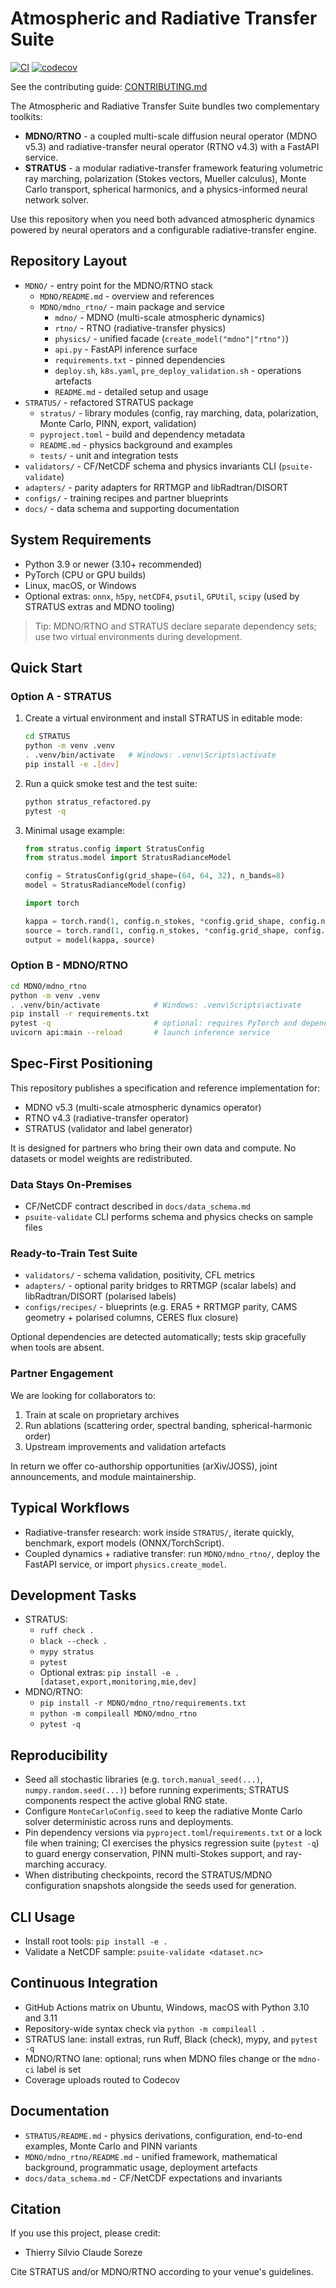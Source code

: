 ﻿# Atmospheric and Radiative Transfer Suite

[![CI](https://github.com/tsor/atmospheric-radiative-transfer-suite/actions/workflows/ci.yml/badge.svg)](https://github.com/tsor/atmospheric-radiative-transfer-suite/actions/workflows/ci.yml)
[![codecov](https://codecov.io/gh/tsor/atmospheric-radiative-transfer-suite/branch/main/graph/badge.svg)](https://codecov.io/gh/tsor/atmospheric-radiative-transfer-suite)

See the contributing guide: [CONTRIBUTING.md](CONTRIBUTING.md)

The Atmospheric and Radiative Transfer Suite bundles two complementary toolkits:

- **MDNO/RTNO** - a coupled multi-scale diffusion neural operator (MDNO v5.3) and radiative-transfer neural operator (RTNO v4.3) with a FastAPI service.
- **STRATUS** - a modular radiative-transfer framework featuring volumetric ray marching, polarization (Stokes vectors, Mueller calculus), Monte Carlo transport, spherical harmonics, and a physics-informed neural network solver.

Use this repository when you need both advanced atmospheric dynamics powered by neural operators and a configurable radiative-transfer engine.

## Repository Layout

- `MDNO/` - entry point for the MDNO/RTNO stack
  - `MDNO/README.md` - overview and references
  - `MDNO/mdno_rtno/` - main package and service
    - `mdno/` - MDNO (multi-scale atmospheric dynamics)
    - `rtno/` - RTNO (radiative-transfer physics)
    - `physics/` - unified facade (`create_model("mdno"|"rtno")`)
    - `api.py` - FastAPI inference surface
    - `requirements.txt` - pinned dependencies
    - `deploy.sh`, `k8s.yaml`, `pre_deploy_validation.sh` - operations artefacts
    - `README.md` - detailed setup and usage
- `STRATUS/` - refactored STRATUS package
  - `stratus/` - library modules (config, ray marching, data, polarization, Monte Carlo, PINN, export, validation)
  - `pyproject.toml` - build and dependency metadata
  - `README.md` - physics background and examples
  - `tests/` - unit and integration tests
- `validators/` - CF/NetCDF schema and physics invariants CLI (`psuite-validate`)
- `adapters/` - parity adapters for RRTMGP and libRadtran/DISORT
- `configs/` - training recipes and partner blueprints
- `docs/` - data schema and supporting documentation

## System Requirements

- Python 3.9 or newer (3.10+ recommended)
- PyTorch (CPU or GPU builds)
- Linux, macOS, or Windows
- Optional extras: `onnx`, `h5py`, `netCDF4`, `psutil`, `GPUtil`, `scipy` (used by STRATUS extras and MDNO tooling)

> Tip: MDNO/RTNO and STRATUS declare separate dependency sets; use two virtual environments during development.

## Quick Start

### Option A - STRATUS

1. Create a virtual environment and install STRATUS in editable mode:

   ```bash
   cd STRATUS
   python -m venv .venv
   . .venv/bin/activate   # Windows: .venv\Scripts\activate
   pip install -e .[dev]
   ```

2. Run a quick smoke test and the test suite:

   ```bash
   python stratus_refactored.py
   pytest -q
   ```

3. Minimal usage example:

   ```python
   from stratus.config import StratusConfig
   from stratus.model import StratusRadianceModel

   config = StratusConfig(grid_shape=(64, 64, 32), n_bands=8)
   model = StratusRadianceModel(config)

   import torch

   kappa = torch.rand(1, config.n_stokes, *config.grid_shape, config.n_bands)
   source = torch.rand(1, config.n_stokes, *config.grid_shape, config.n_bands)
   output = model(kappa, source)
   ```

### Option B - MDNO/RTNO

```bash
cd MDNO/mdno_rtno
python -m venv .venv
. .venv/bin/activate            # Windows: .venv\Scripts\activate
pip install -r requirements.txt
pytest -q                       # optional: requires PyTorch and dependencies
uvicorn api:main --reload       # launch inference service
```

## Spec-First Positioning

This repository publishes a specification and reference implementation for:

- MDNO v5.3 (multi-scale atmospheric dynamics operator)
- RTNO v4.3 (radiative-transfer operator)
- STRATUS (validator and label generator)

It is designed for partners who bring their own data and compute. No datasets or model weights are redistributed.

### Data Stays On-Premises

- CF/NetCDF contract described in `docs/data_schema.md`
- `psuite-validate` CLI performs schema and physics checks on sample files

### Ready-to-Train Test Suite

- `validators/` - schema validation, positivity, CFL metrics
- `adapters/` - optional parity bridges to RRTMGP (scalar labels) and libRadtran/DISORT (polarised labels)
- `configs/recipes/` - blueprints (e.g. ERA5 + RRTMGP parity, CAMS geometry + polarised columns, CERES flux closure)

Optional dependencies are detected automatically; tests skip gracefully when tools are absent.

### Partner Engagement

We are looking for collaborators to:

1. Train at scale on proprietary archives
2. Run ablations (scattering order, spectral banding, spherical-harmonic order)
3. Upstream improvements and validation artefacts

In return we offer co-authorship opportunities (arXiv/JOSS), joint announcements, and module maintainership.

## Typical Workflows

- Radiative-transfer research: work inside `STRATUS/`, iterate quickly, benchmark, export models (ONNX/TorchScript).
- Coupled dynamics + radiative transfer: run `MDNO/mdno_rtno/`, deploy the FastAPI service, or import `physics.create_model`.

## Development Tasks

- STRATUS:
  - `ruff check .`
  - `black --check .`
  - `mypy stratus`
  - `pytest`
  - Optional extras: `pip install -e .[dataset,export,monitoring,mie,dev]`
- MDNO/RTNO:
  - `pip install -r MDNO/mdno_rtno/requirements.txt`
  - `python -m compileall MDNO/mdno_rtno`
  - `pytest -q`

## Reproducibility

- Seed all stochastic libraries (e.g. `torch.manual_seed(...)`, `numpy.random.seed(...)`) before running experiments; STRATUS components respect the active global RNG state.
- Configure `MonteCarloConfig.seed` to keep the radiative Monte Carlo solver deterministic across runs and deployments.
- Pin dependency versions via `pyproject.toml`/`requirements.txt` or a lock file when training; CI exercises the physics regression suite (`pytest -q`) to guard energy conservation, PINN multi-Stokes support, and ray-marching accuracy.
- When distributing checkpoints, record the STRATUS/MDNO configuration snapshots alongside the seeds used for generation.

## CLI Usage

- Install root tools: `pip install -e .`
- Validate a NetCDF sample: `psuite-validate <dataset.nc>`

## Continuous Integration

- GitHub Actions matrix on Ubuntu, Windows, macOS with Python 3.10 and 3.11
- Repository-wide syntax check via `python -m compileall .`
- STRATUS lane: install extras, run Ruff, Black (check), mypy, and `pytest -q`
- MDNO/RTNO lane: optional; runs when MDNO files change or the `mdno-ci` label is set
- Coverage uploads routed to Codecov

## Documentation

- `STRATUS/README.md` - physics derivations, configuration, end-to-end examples, Monte Carlo and PINN variants
- `MDNO/mdno_rtno/README.md` - unified framework, mathematical background, programmatic usage, deployment artefacts
- `docs/data_schema.md` - CF/NetCDF expectations and invariants

## Citation

If you use this project, please credit:

- Thierry Silvio Claude Soreze

Cite STRATUS and/or MDNO/RTNO according to your venue's guidelines.

